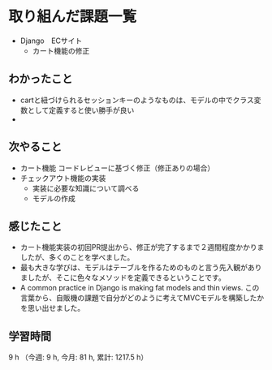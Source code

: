 # 取り組んだ課題一覧
- Django　ECサイト
    - カート機能の修正

## わかったこと
- cartと紐づけられるセッションキーのようなものは、モデルの中でクラス変数として定義すると使い勝手が良い
-       
    
## 次やること
- カート機能 コードレビューに基づく修正（修正ありの場合）
- チェックアウト機能の実装
    - 実装に必要な知識について調べる
    - モデルの作成    

## 感じたこと
- カート機能実装の初回PR提出から、修正が完了するまで２週間程度かかりましたが、多くのことを学べました。
- 最も大きな学びは、モデルはテーブルを作るためのものと言う先入観がありましたが、そこに色々なメソッドを定義できるということです。
- A common practice in Django is making fat models and thin views.  この言葉から、自販機の課題で自分がどのように考えてMVCモデルを構築したかを思い出せました。   

## 学習時間
9 h （今週: 9 h, 今月: 81 h, 累計: 1217.5 h）